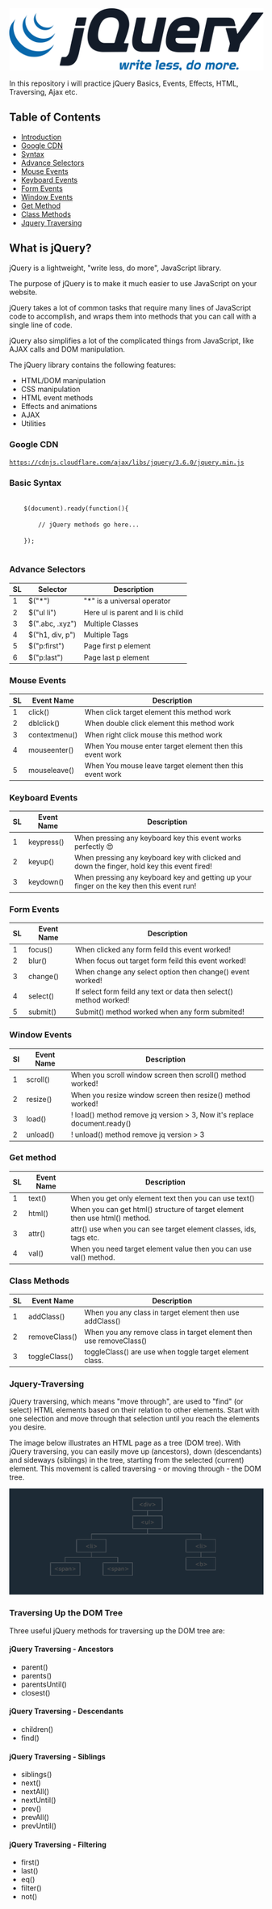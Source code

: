 <img src="JQuery-Logo.svg.png">

In this repository i will practice jQuery Basics, Events, Effects, HTML, Traversing, Ajax etc.

## Table of Contents

- [Introduction](#what-is-jquery)
- [Google CDN](#google-cdn)
- [Syntax](#basic-syntax)
- [Advance Selectors](#advance-selectors)
- [Mouse Events](#mouse-events)
- [Keyboard Events](#keyboard-events)
- [Form Events](#form-events)
- [Window Events](#window-events)
- [Get Method](#get-method)
- [Class Methods](#class-methods)
- [Jquery Traversing](#jquery-traversing)

## What is jQuery?

jQuery is a lightweight, "write less, do more", JavaScript library.

The purpose of jQuery is to make it much easier to use JavaScript on your website.

jQuery takes a lot of common tasks that require many lines of JavaScript code to accomplish, and wraps them into methods that you can call with a single line of code.

jQuery also simplifies a lot of the complicated things from JavaScript, like AJAX calls and DOM manipulation.

The jQuery library contains the following features:

<ul>
    <li>HTML/DOM manipulation</li>
    <li>CSS manipulation</li>
    <li>HTML event methods</li>
    <li>Effects and animations</li>
    <li>AJAX</li>
    <li>Utilities</li>
</ul>

### Google CDN

<code>https://cdnjs.cloudflare.com/ajax/libs/jquery/3.6.0/jquery.min.js</code>

### Basic Syntax

<pre>
<code>
    $(document).ready(function(){

        // jQuery methods go here...

    });
</code>
</pre>

### Advance Selectors

<table>
    <thead>
        <tr>
            <th>SL</th>
            <th>Selector</th>
            <th>Description</th>
        </tr>
    </thead>
    <tbody>
        <tr>
            <td>1</td>
            <td>$("*")</td>
            <td>"*" is a universal operator</td>
        </tr>
        <tr>
            <td>2</td>
            <td>$("ul li")</td>
            <td>Here ul is parent and li is child </td>
        </tr>
        <tr>
            <td>3</td>
            <td>$(".abc, .xyz")</td>
            <td>Multiple Classes</td>
        </tr>
        <tr>
            <td>4</td>
            <td>$("h1, div, p")</td>
            <td>Multiple Tags</td>
        </tr>
        <tr>
            <td>5</td>
            <td>$("p:first")</td>
            <td>Page first p element</td>
        </tr>
        <tr>
            <td>6</td>
            <td>$("p:last")</td>
            <td>Page last p element</td>
        </tr>
    </tbody>
</table>

### Mouse Events

<table>
    <thead>
        <tr>
            <th>SL</th>
            <th>Event Name</th>
            <th>Description</th>
        </tr>
    </thead>
    <tbody>
        <tr>
            <td>1</td>
            <td>click()</td>
            <td>When click target element this method work</td>
        </tr>
        <tr>
            <td>2</td>
            <td>dblclick()</td>
            <td>When double click element this method work </td>
        </tr>
        <tr>
            <td>3</td>
            <td>contextmenu()</td>
            <td>When right click mouse this method work</td>
        </tr>
        <tr>
            <td>4</td>
            <td>mouseenter()</td>
            <td>When You mouse enter target element then this event work</td>
        </tr>
        <tr>
            <td>5</td>
            <td>mouseleave()</td>
            <td>When You mouse leave target element then this event work</td>
        </tr>
    </tbody>
</table>

### Keyboard Events

<table>
    <thead>
        <tr>
            <th>SL</th>
            <th>Event Name</th>
            <th>Description</th>
        </tr>
    </thead>
    <tbody>
        <tr>
            <td>1</td>
            <td>keypress()</td>
            <td>When pressing any keyboard key this event works perfectly 😍</td>
        </tr>
        <tr>
            <td>2</td>
            <td>keyup()</td>
            <td>When pressing any keyboard key with clicked and down the finger, hold key this event fired! </td>
        </tr>
        <tr>
            <td>3</td>
            <td>keydown()</td>
            <td>When pressing any keyboard key and getting up your finger on the key then this event run!</td>
        </tr>
    </tbody>
</table>

### Form Events

<table>
    <thead>
        <tr>
            <th>SL</th>
            <th>Event Name</th>
            <th>Description</th>
        </tr>
    </thead>
    <tbody>
        <tr>
            <td>1</td>
            <td>focus()</td>
            <td>When clicked any form feild this event worked!</td>
        </tr>
        <tr>
            <td>2</td>
            <td>blur()</td>
            <td>When focus out target form feild this event worked!</td>
        </tr>
        <tr>
            <td>3</td>
            <td>change()</td>
            <td>When change any select option then change() event worked!</td>
        </tr>
        <tr>
            <td>4</td>
            <td>select()</td>
            <td>If select form feild any text or data then select() method worked!</td>
        </tr>
        <tr>
            <td>5</td>
            <td>submit()</td>
            <td>Submit() method worked when any form submited!</td>
        </tr>
    </tbody>
</table>

### Window Events

<table>
    <thead>
        <tr>
            <th>Sl</th>
            <th>Event Name</th>
            <th>Description</th>
        </tr>
    </thead>
    <tbody>
        <tr>
            <td>1</td>
            <td>scroll()</td>
            <td>When you scroll window screen then scroll() method worked!</td>
        </tr>
        <tr>
            <td>2</td>
            <td>resize()</td>
            <td>When you resize window screen then resize() method worked!</td>
        </tr>
        <tr>
            <td>3</td>
            <td>load()</td>
            <td>! load() method remove jq version > 3, Now it's replace document.ready()</td>
        </tr>
        <tr>
            <td>2</td>
            <td>unload()</td>
            <td>! unload() method remove jq version > 3</td>
        </tr>
    </tbody>
</table>

### Get method

<table>
    <thead>
        <tr>
            <th>SL</th>
            <th>Event Name</th>
            <th>Description</th>
        </tr>
    </thead>
    <tbody>
        <tr>
            <td>1</td>
            <td>text()</td>
            <td>When you get only element text then you can use text()</td>
        </tr>
        <tr>
            <td>2</td>
            <td>html()</td>
            <td>When you can get html() structure of target element then use html() method.</td>
        </tr>
        <tr>
            <td>3</td>
            <td>attr()</td>
            <td>attr() use when you can see target element classes, ids, tags etc.</td>
        </tr>
        <tr>
            <td>4</td>
            <td>val()</td>
            <td>When you need target element value then you can use val() method.</td>
        </tr>
    </tbody>
</table>

### Class Methods

<table>
    <thead>
        <tr>
            <th>SL</th>
            <th>Event Name</th>
            <th>Description</th>
        </tr>
    </thead>
    <tbody>
        <tr>
            <td>1</td>
            <td>addClass()</td>
            <td>When you any class in target element then use addClass()</td>
        </tr>
        <tr>
            <td>2</td>
            <td>removeClass()</td>
            <td>When you any remove class in target element then use removeClass()</td>
        </tr>
        <tr>
            <td>3</td>
            <td>toggleClass()</td>
            <td>toggleClass() are use when toggle target element class.</td>
        </tr>
    </tbody>
</table>

### Jquery-Traversing

jQuery traversing, which means "move through", are used to "find" (or select) HTML elements based on their relation to other elements. Start with one selection and move through that selection until you reach the elements you desire.

The image below illustrates an HTML page as a tree (DOM tree). With jQuery traversing, you can easily move up (ancestors), down (descendants) and sideways (siblings) in the tree, starting from the selected (current) element. This movement is called traversing - or moving through - the DOM tree.

<img src="./dom-tree.PNG" alt="dom-tree">

### Traversing Up the DOM Tree

Three useful jQuery methods for traversing up the DOM tree are:
#### jQuery Traversing - Ancestors
<ul>
<li>parent()</li>
<li>parents()</li>
<li>parentsUntil()</li>
<li>closest()</li>
</ul>

#### jQuery Traversing - Descendants

<ul>
<li>children()</li>
<li>find()</li>
</ul>

#### jQuery Traversing - Siblings
<ul>
<li>siblings()</li>
<li>next()</li>
<li>nextAll()</li>
<li>nextUntil()</li>
<li>prev()</li>
<li>prevAll()</li>
<li>prevUntil()</li>
</ul>

#### jQuery Traversing - Filtering
<ul>
<li>first()</li>
<li>last()</li>
<li>eq()</li>
<li>filter()</li>
<li>not()</li>
</ul>